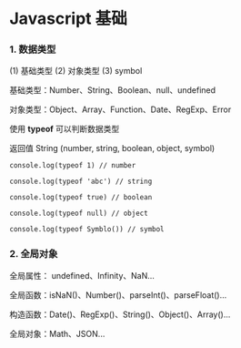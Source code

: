 # Javascript 基础

### 1. 数据类型

  (1) 基础类型  (2) 对象类型  (3) symbol

  基础类型：Number、String、Boolean、null、undefined

  对象类型：Object、Array、Function、Date、RegExp、Error
  
  使用 **typeof** 可以判断数据类型
  
  返回值 String (number, string, boolean, object, symbol)
  
  ```
  console.log(typeof 1) // number
  
  console.log(typeof 'abc') // string
  
  console.log(typeof true) // boolean
  
  console.log(typeof null) // object
  
  console.log(typeof Symblo()) // symbol
  ```
  
### 2. 全局对象

全局属性： undefined、Infinity、NaN...

全局函数：isNaN()、Number()、parseInt()、parseFloat()...

构造函数：Date()、RegExp()、String()、Object()、Array()...

全局对象：Math、JSON...